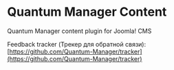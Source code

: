 # Quantum Manager Content
Quantum Manager content plugin for Joomla! CMS

Feedback tracker (Трекер для обратной связи): [https://github.com/Quantum-Manager/tracker](https://github.com/Quantum-Manager/tracker)
